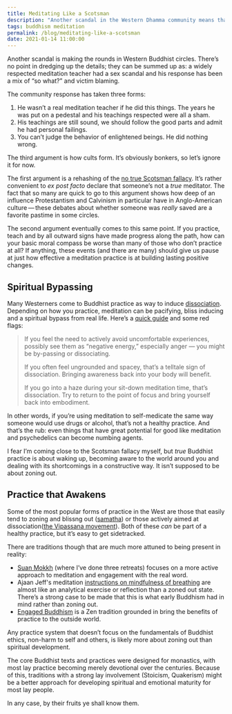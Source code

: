 ```yaml
---
title: Meditating Like a Scotsman
description: "Another scandal in the Western Dhamma community means that we need to focus on active and engage practice rather than merely zoning and blissing out." 
tags: buddhism meditation
permalink: /blog/meditating-like-a-scotsman 
date: 2021-01-14 11:00:00
--- 
```


Another scandal is making the rounds in Western Buddhist circles. There’s no point in dredging up the details; they can be summed up as: a widely respected meditation teacher had a sex scandal and his response has been a mix of “so what?” and victim blaming. 

The community response has taken three forms: 
1. He wasn’t a real meditation teacher if he did this things. The years he was put on a pedestal and his teachings respected were all a sham. 
2. His teachings are still sound, we should follow the good parts and admit he had personal failings. 
3. You can’t judge the behavior of enlightened beings. He did nothing wrong. 

The third argument is how cults form. It’s obviously bonkers, so let’s ignore it for now.  

The first argument is a rehashing of the [no true Scotsman fallacy](https://en.wikipedia.org/wiki/No_true_Scotsman). It’s rather convenient to *ex post facto* declare that someone’s not a *true* meditator. The fact that so many are quick to go to this argument shows how deep of an influence Protestantism and Calvinism in particular have in Anglo-American culture&thinsp;—&thinsp;these debates about whether someone was *really* saved are a favorite pastime in some circles. 

The second argument eventually comes to this same point. If you practice, teach and by all outward signs have made progress along the path, how can your basic moral compass be worse than many of those who don’t practice at all? If anything, these events (and there are many) should give us pause at just how effective a meditation practice is at building lasting positive changes. 

## Spiritual Bypassing 

Many Westerners come to Buddhist practice as way to induce [dissociation](https://en.wikipedia.org/wiki/Dissociation_(psychology)). Depending on how you practice, meditation can be pacifying, bliss inducing and a spiritual bypass from real life. Here’s a [quick guide](https://saturdaycenter.org/meditation-dissociation-and-spiritual-bypassing/) and some red flags:     


> If you feel the need to actively avoid uncomfortable experiences, possibly see them as “negative energy,” especially anger — you might be by-passing or dissociating.
> 
> If you often feel ungrounded and spacey, that’s a telltale sign of dissociation. Bringing awareness back into your body will benefit.
>
> If you go into a haze during your sit-down meditation time, that’s dissociation. Try to return to the point of focus and bring yourself back into embodiment.

In other words, if you’re using meditation to self-medicate the same way someone would use drugs or alcohol, that’s not a healthy practice. And that’s the rub: even things that have great potential for good like meditation and psychedelics can become numbing agents. 

I fear I’m coming close to the Scotsman fallacy myself, but *true* Buddhist practice is about waking up, becoming aware to the world around you and dealing with its shortcomings in a constructive way. It isn’t supposed to be about zoning out. 

## Practice that Awakens

Some of the most popular forms of practice in the West are those that easily tend to zoning and blissng out ([samatha](https://en.wikipedia.org/wiki/Samatha)) or those actively aimed at dissociation([the Vipassana movement](https://en.wikipedia.org/wiki/Vipassana_movement)). Both of these *can* be part of a healthy practice, but it’s easy to get sidetracked. 

There are traditions though that are much more attuned to being present in reality: 

- [Suan Mokkh](https://en.wikipedia.org/wiki/Buddhadasa) (where I’ve done three retreats) focuses on a more active approach to meditation and engagement with the real word. 
- Ajaan Jeff's meditation [instructions on mindfulness of breathing](https://www.youtube.com/watch?v=WWUbEnpzCxs) are almost like an analytical exercise or reflection than a zoned out state. There’s a strong case to be made that this is what early Buddhism had in mind rather than zoning out.     
- [Engaged Buddhism](https://en.wikipedia.org/wiki/Engaged_Buddhism) is a Zen tradition grounded in bring the benefits of practice to the outside world.

Any practice system that doesn’t focus on the fundamentals of Buddhist ethics, non-harm to self and others, is likely more about zoning out than spiritual development. 

The core Buddhist texts and practices were designed for monastics, with most lay practice becoming merely devotional over the centuries. Because of this, traditions with a strong lay involvement (Stoicism, Quakerism) might be a better approach for developing spiritual and emotional maturity for most lay people.

In any case, by their fruits ye shall know them. 


  

